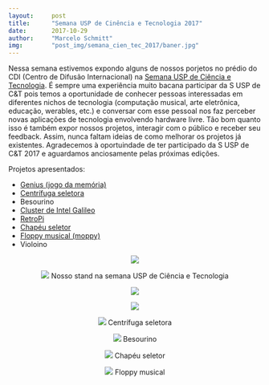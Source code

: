 ```yaml
---
layout:     post
title:      "Semana USP de Cinência e Tecnologia 2017"
date:       2017-10-29
author:     "Marcelo Schmitt"
img:        "post_img/semana_cien_tec_2017/baner.jpg"
---
```


<p>
Nessa semana estivemos expondo alguns de nossos porjetos no prédio do CDI (Centro de Difusão Internacional) na <a href="http://usp.br/semanact/2017/sobre/">Semana USP de Ciência e Tecnologia</a>. É sempre uma experiência muito bacana participar da S USP de C&T pois temos a oportunidade de conhecer pessoas interessadas em diferentes nichos de tecnologia (computação musical, arte eletrônica, educação, werables, etc.) e conversar com esse pessoal nos faz perceber novas aplicações de tecnologia envolvendo hardware livre. Tão bom quanto isso é também expor nossos projetos, interagir com o público e receber seu feedback. Assim, nunca faltam ideias de como melhorar os projetos já existentes. Agradecemos à oportuindade de ter participado da S USP de C&T 2017 e aguardamos anciosamente pelas próximas edições.
</p>

Projetos apresentados:

- <a href="https://github.com/HardwareLivreUSP/Genius">Genius (jogo da memória)</a>
- <a href="http://hardwarelivreusp.org/projetos/seletorcentrifuge/">Centrífuga seletora</a>
- Besourino
- <a href="http://hardwarelivreusp.org/projetos/galileocluster/">Cluster de Intel Galileo</a>
- <a href="https://retropie.org.uk/">RetroPi</a>
- <a href="http://hardwarelivreusp.org/projetos/chapeu-seletor2/">Chapéu seletor</a>
- <a href="http://hardwarelivreusp.org/projetos/floppy-musical/">Floppy musical (moppy)</a>
- Violoino

<p style="text-align: center;">
    <img src="{{ site.baseurl }}/post_img/semana_cien_tec_2017/baner.jpg" style="margin: 0 auto; max-height: 390px;" />
</p>

<p style="text-align: center;">
    <img src="{{ site.baseurl }}/post_img/semana_cien_tec_2017/stand_sabado2.jpg" style="margin: 0 auto; max-height: 390px;" />
Nosso stand na semana USP de Ciência e Tecnologia
</p>

<p style="text-align: center;">
    <img src="{{ site.baseurl }}/post_img/semana_cien_tec_2017/stand_sabado3.jpg" style="margin: 0 auto; max-height: 390px;" />
</p>

<p style="text-align: center;">
    <img src="{{ site.baseurl }}/post_img/semana_cien_tec_2017/lado.jpg" style="margin: 0 auto; max-height: 390px;" />
</p>

<p style="text-align: center;">
    <img src="{{ site.baseurl }}/post_img/semana_cien_tec_2017/centrifuga.jpg" style="margin: 0 auto; max-height: 390px;" />
Centrífuga seletora
</p>

<p style="text-align: center;">
    <img src="{{ site.baseurl }}/post_img/semana_cien_tec_2017/besourino.jpg" style="margin: 0 auto; max-height: 390px;" />
Besourino
</p>

<p style="text-align: center;">
    <img src="{{ site.baseurl }}/post_img/semana_cien_tec_2017/chapeu.jpg" style="margin: 0 auto; max-height: 390px;" />
Chapéu seletor
</p>

<p style="text-align: center;">
    <img src="{{ site.baseurl }}/post_img/semana_cien_tec_2017/moppy.jpg" style="margin: 0 auto; max-height: 390px;" />
Floppy musical
</p>


